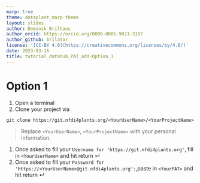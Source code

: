 ```yaml
---
marp: true
theme: dataplant_marp-theme
layout: slides
author: Dominik Brilhaus
author_orcid: https://orcid.org/0000-0001-9021-3197
author_github: brilator
license: '[CC-BY 4.0](https://creativecommons.org/licenses/by/4.0/)'
date: 2023-03-16
title: tutorial_datahub_PAT_add-Option_1
---
```


# Option 1

1. Open a terminal
2. Clone your project via
  ```
  git clone https://git.nfdi4plants.org/<YourUserName>/<YourProjectName>
  ```
  > Replace `<YourUserName>`, `<YourProjectName>` with your personal information.
1. Once asked to fill your  `Username for 'https://git.nfdi4plants.org'`, fill in `<YourUserName>` and hit return &#8629;
2. Once asked to fill your  `Password for 'https://<YourUserName>@git.nfdi4plants.org':`,paste in `<YourPAT>` and hit return &#8629;
